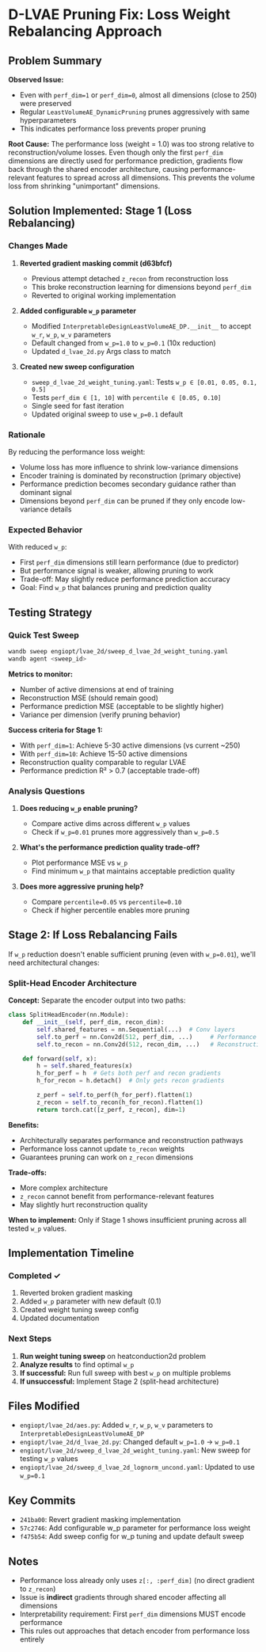 # D-LVAE Pruning Fix: Loss Weight Rebalancing Approach

## Problem Summary

**Observed Issue:**
- Even with `perf_dim=1` or `perf_dim=0`, almost all dimensions (close to 250) were preserved
- Regular `LeastVolumeAE_DynamicPruning` prunes aggressively with same hyperparameters
- This indicates performance loss prevents proper pruning

**Root Cause:**
The performance loss (weight = 1.0) was too strong relative to reconstruction/volume losses. Even though only the first `perf_dim` dimensions are directly used for performance prediction, gradients flow back through the shared encoder architecture, causing performance-relevant features to spread across all dimensions. This prevents the volume loss from shrinking "unimportant" dimensions.

## Solution Implemented: Stage 1 (Loss Rebalancing)

### Changes Made

1. **Reverted gradient masking commit (d63bfcf)**
   - Previous attempt detached `z_recon` from reconstruction loss
   - This broke reconstruction learning for dimensions beyond `perf_dim`
   - Reverted to original working implementation

2. **Added configurable `w_p` parameter**
   - Modified `InterpretableDesignLeastVolumeAE_DP.__init__` to accept `w_r`, `w_p`, `w_v` parameters
   - Default changed from `w_p=1.0` to `w_p=0.1` (10x reduction)
   - Updated `d_lvae_2d.py` Args class to match

3. **Created new sweep configuration**
   - `sweep_d_lvae_2d_weight_tuning.yaml`: Tests `w_p ∈ [0.01, 0.05, 0.1, 0.5]`
   - Tests `perf_dim ∈ [1, 10]` with `percentile ∈ [0.05, 0.10]`
   - Single seed for fast iteration
   - Updated original sweep to use `w_p=0.1` default

### Rationale

By reducing the performance loss weight:
- Volume loss has more influence to shrink low-variance dimensions
- Encoder training is dominated by reconstruction (primary objective)
- Performance prediction becomes secondary guidance rather than dominant signal
- Dimensions beyond `perf_dim` can be pruned if they only encode low-variance details

### Expected Behavior

With reduced `w_p`:
- First `perf_dim` dimensions still learn performance (due to predictor)
- But performance signal is weaker, allowing pruning to work
- Trade-off: May slightly reduce performance prediction accuracy
- Goal: Find `w_p` that balances pruning and prediction quality

## Testing Strategy

### Quick Test Sweep
```bash
wandb sweep engiopt/lvae_2d/sweep_d_lvae_2d_weight_tuning.yaml
wandb agent <sweep_id>
```

**Metrics to monitor:**
- Number of active dimensions at end of training
- Reconstruction MSE (should remain good)
- Performance prediction MSE (acceptable to be slightly higher)
- Variance per dimension (verify pruning behavior)

**Success criteria for Stage 1:**
- With `perf_dim=1`: Achieve 5-30 active dimensions (vs current ~250)
- With `perf_dim=10`: Achieve 15-50 active dimensions
- Reconstruction quality comparable to regular LVAE
- Performance prediction R² > 0.7 (acceptable trade-off)

### Analysis Questions

1. **Does reducing `w_p` enable pruning?**
   - Compare active dims across different `w_p` values
   - Check if `w_p=0.01` prunes more aggressively than `w_p=0.5`

2. **What's the performance prediction quality trade-off?**
   - Plot performance MSE vs `w_p`
   - Find minimum `w_p` that maintains acceptable prediction quality

3. **Does more aggressive pruning help?**
   - Compare `percentile=0.05` vs `percentile=0.10`
   - Check if higher percentile enables more pruning

## Stage 2: If Loss Rebalancing Fails

If `w_p` reduction doesn't enable sufficient pruning (even with `w_p=0.01`), we'll need architectural changes:

### Split-Head Encoder Architecture

**Concept:** Separate the encoder output into two paths:
```python
class SplitHeadEncoder(nn.Module):
    def __init__(self, perf_dim, recon_dim):
        self.shared_features = nn.Sequential(...)  # Conv layers
        self.to_perf = nn.Conv2d(512, perf_dim, ...)     # Performance path
        self.to_recon = nn.Conv2d(512, recon_dim, ...)   # Reconstruction path

    def forward(self, x):
        h = self.shared_features(x)
        h_for_perf = h  # Gets both perf and recon gradients
        h_for_recon = h.detach()  # Only gets recon gradients

        z_perf = self.to_perf(h_for_perf).flatten(1)
        z_recon = self.to_recon(h_for_recon).flatten(1)
        return torch.cat([z_perf, z_recon], dim=1)
```

**Benefits:**
- Architecturally separates performance and reconstruction pathways
- Performance loss cannot update `to_recon` weights
- Guarantees pruning can work on `z_recon` dimensions

**Trade-offs:**
- More complex architecture
- `z_recon` cannot benefit from performance-relevant features
- May slightly hurt reconstruction quality

**When to implement:** Only if Stage 1 shows insufficient pruning across all tested `w_p` values.

## Implementation Timeline

### Completed ✓
1. Reverted broken gradient masking
2. Added `w_p` parameter with new default (0.1)
3. Created weight tuning sweep config
4. Updated documentation

### Next Steps
1. **Run weight tuning sweep** on heatconduction2d problem
2. **Analyze results** to find optimal `w_p`
3. **If successful:** Run full sweep with best `w_p` on multiple problems
4. **If unsuccessful:** Implement Stage 2 (split-head architecture)

## Files Modified

- `engiopt/lvae_2d/aes.py`: Added `w_r`, `w_p`, `w_v` parameters to `InterpretableDesignLeastVolumeAE_DP`
- `engiopt/lvae_2d/d_lvae_2d.py`: Changed default `w_p=1.0` → `w_p=0.1`
- `engiopt/lvae_2d/sweep_d_lvae_2d_weight_tuning.yaml`: New sweep for testing `w_p` values
- `engiopt/lvae_2d/sweep_d_lvae_2d_lognorm_uncond.yaml`: Updated to use `w_p=0.1`

## Key Commits

- `241ba00`: Revert gradient masking implementation
- `57c2746`: Add configurable w_p parameter for performance loss weight
- `f475b54`: Add sweep config for w_p tuning and update default sweep

## Notes

- Performance loss already only uses `z[:, :perf_dim]` (no direct gradient to `z_recon`)
- Issue is **indirect** gradients through shared encoder affecting all dimensions
- Interpretability requirement: First `perf_dim` dimensions MUST encode performance
- This rules out approaches that detach encoder from performance loss entirely
